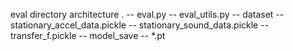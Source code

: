 eval directory architecture
. -- eval.py
  -- eval_utils.py
  -- dataset -- stationary_accel_data.pickle
             -- stationary_sound_data.pickle
             -- transfer_f.pickle
  -- model_save -- *.pt
  